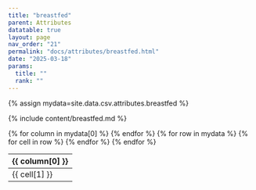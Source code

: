 ```yaml
---
title: "breastfed"
parent: Attributes
datatable: true
layout: page
nav_order: "21"
permalink: "docs/attributes/breastfed.html"
date: "2025-03-18"
params:
  title: ""
  rank: ""
---
```

{% assign mydata=site.data.csv.attributes.breastfed %} 

{% include content/breastfed.md %}

<table id="myTable" class="display" style="width:100%">
    <thead>
    {% for column in mydata[0] %}
        <th>{{ column[0] }}</th>
    {% endfor %}
    </thead>
    <tbody>
    {% for row in mydata %}
        <tr>
        {% for cell in row %}
            <td>{{ cell[1] }}</td>
        {% endfor %}
        </tr>
    {% endfor %}
    </tbody>
</table>
<script type="text/javascript">
  $(document).ready(function () {
    $('#myTable').DataTable({
      responsive: true,
      deferRender: false,
      paging: false,
      order: [],
    });
  });
</script>
